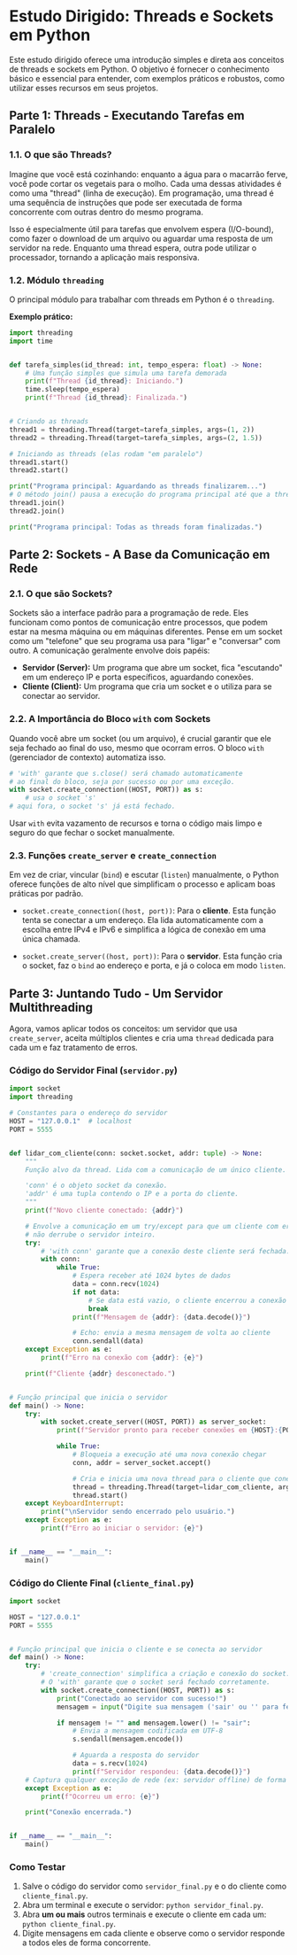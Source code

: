 # Estudo Dirigido: Threads e Sockets em Python

Este estudo dirigido oferece uma introdução simples e direta aos conceitos de threads e sockets em Python. O objetivo é fornecer o conhecimento básico e essencial para entender, com exemplos práticos e robustos, como utilizar esses recursos em seus projetos.

## Parte 1: Threads - Executando Tarefas em Paralelo

### 1.1. O que são Threads?

Imagine que você está cozinhando: enquanto a água para o macarrão ferve, você pode cortar os vegetais para o molho. Cada uma dessas atividades é como uma "thread" (linha de execução). Em programação, uma thread é uma sequência de instruções que pode ser executada de forma concorrente com outras dentro do mesmo programa.

Isso é especialmente útil para tarefas que envolvem espera (I/O-bound), como fazer o download de um arquivo ou aguardar uma resposta de um servidor na rede. Enquanto uma thread espera, outra pode utilizar o processador, tornando a aplicação mais responsiva.

### 1.2. Módulo `threading`

O principal módulo para trabalhar com threads em Python é o `threading`.

**Exemplo prático:**

```python
import threading
import time


def tarefa_simples(id_thread: int, tempo_espera: float) -> None:
    # Uma função simples que simula uma tarefa demorada
    print(f"Thread {id_thread}: Iniciando.")
    time.sleep(tempo_espera)
    print(f"Thread {id_thread}: Finalizada.")


# Criando as threads
thread1 = threading.Thread(target=tarefa_simples, args=(1, 2))
thread2 = threading.Thread(target=tarefa_simples, args=(2, 1.5))

# Iniciando as threads (elas rodam "em paralelo")
thread1.start()
thread2.start()

print("Programa principal: Aguardando as threads finalizarem...")
# O método join() pausa a execução do programa principal até que a thread termine.
thread1.join()
thread2.join()

print("Programa principal: Todas as threads foram finalizadas.")
```

## Parte 2: Sockets - A Base da Comunicação em Rede

### 2.1. O que são Sockets?

Sockets são a interface padrão para a programação de rede. Eles funcionam como pontos de comunicação entre processos, que podem estar na mesma máquina ou em máquinas diferentes. Pense em um socket como um "telefone" que seu programa usa para "ligar" e "conversar" com outro. A comunicação geralmente envolve dois papéis:

- **Servidor (Server):** Um programa que abre um socket, fica "escutando" em um endereço IP e porta específicos, aguardando conexões.
- **Cliente (Client):** Um programa que cria um socket e o utiliza para se conectar ao servidor.

### 2.2. A Importância do Bloco `with` com Sockets

Quando você abre um socket (ou um arquivo), é crucial garantir que ele seja fechado ao final do uso, mesmo que ocorram erros. O bloco `with` (gerenciador de contexto) automatiza isso.

```python
# 'with' garante que s.close() será chamado automaticamente
# ao final do bloco, seja por sucesso ou por uma exceção.
with socket.create_connection((HOST, PORT)) as s:
    # usa o socket 's'
# aqui fora, o socket 's' já está fechado.
```

Usar `with` evita vazamento de recursos e torna o código mais limpo e seguro do que fechar o socket manualmente.

### 2.3. Funções `create_server` e `create_connection`

Em vez de criar, vincular (`bind`) e escutar (`listen`) manualmente, o Python oferece funções de alto nível que simplificam o processo e aplicam boas práticas por padrão.

- `socket.create_connection((host, port))`: Para o **cliente**. Esta função tenta se conectar a um endereço. Ela lida automaticamente com a escolha entre IPv4 e IPv6 e simplifica a lógica de conexão em uma única chamada.

- `socket.create_server((host, port))`: Para o **servidor**. Esta função cria o socket, faz o `bind` ao endereço e porta, e já o coloca em modo `listen`.

## Parte 3: Juntando Tudo - Um Servidor Multithreading

Agora, vamos aplicar todos os conceitos: um servidor que usa `create_server`, aceita múltiplos clientes e cria uma `thread` dedicada para cada um e faz tratamento de erros.

### Código do Servidor Final (`servidor.py`)

```python
import socket
import threading

# Constantes para o endereço do servidor
HOST = "127.0.0.1"  # localhost
PORT = 5555


def lidar_com_cliente(conn: socket.socket, addr: tuple) -> None:
    """
    Função alvo da thread. Lida com a comunicação de um único cliente.

    'conn' é o objeto socket da conexão.
    'addr' é uma tupla contendo o IP e a porta do cliente.
    """
    print(f"Novo cliente conectado: {addr}")

    # Envolve a comunicação em um try/except para que um cliente com erro
    # não derrube o servidor inteiro.
    try:
        # 'with conn' garante que a conexão deste cliente será fechada.
        with conn:
            while True:
                # Espera receber até 1024 bytes de dados
                data = conn.recv(1024)
                if not data:
                    # Se data está vazio, o cliente encerrou a conexão
                    break
                print(f"Mensagem de {addr}: {data.decode()}")

                # Echo: envia a mesma mensagem de volta ao cliente
                conn.sendall(data)
    except Exception as e:
        print(f"Erro na conexão com {addr}: {e}")

    print(f"Cliente {addr} desconectado.")


# Função principal que inicia o servidor
def main() -> None:
    try:
        with socket.create_server((HOST, PORT)) as server_socket:
            print(f"Servidor pronto para receber conexões em {HOST}:{PORT}")

            while True:
                # Bloqueia a execução até uma nova conexão chegar
                conn, addr = server_socket.accept()

                # Cria e inicia uma nova thread para o cliente que conectou
                thread = threading.Thread(target=lidar_com_cliente, args=(conn, addr))
                thread.start()
    except KeyboardInterrupt:
        print("\nServidor sendo encerrado pelo usuário.")
    except Exception as e:
        print(f"Erro ao iniciar o servidor: {e}")


if __name__ == "__main__":
    main()
```

### Código do Cliente Final (`cliente_final.py`)

```python
import socket

HOST = "127.0.0.1"
PORT = 5555


# Função principal que inicia o cliente e se conecta ao servidor
def main() -> None:
    try:
        # 'create_connection' simplifica a criação e conexão do socket.
        # O 'with' garante que o socket será fechado corretamente.
        with socket.create_connection((HOST, PORT)) as s:
            print("Conectado ao servidor com sucesso!")
            mensagem = input("Digite sua mensagem ('sair' ou '' para fechar): ").strip()

            if mensagem != "" and mensagem.lower() != "sair":
                # Envia a mensagem codificada em UTF-8
                s.sendall(mensagem.encode())

                # Aguarda a resposta do servidor
                data = s.recv(1024)
                print(f"Servidor respondeu: {data.decode()}")
    # Captura qualquer exceção de rede (ex: servidor offline) de forma genérica
    except Exception as e:
        print(f"Ocorreu um erro: {e}")

    print("Conexão encerrada.")


if __name__ == "__main__":
    main()
```

### Como Testar

1.  Salve o código do servidor como `servidor_final.py` e o do cliente como `cliente_final.py`.
2.  Abra um terminal e execute o servidor: `python servidor_final.py`.
3.  Abra **um ou mais** outros terminais e execute o cliente em cada um: `python cliente_final.py`.
4.  Digite mensagens em cada cliente e observe como o servidor responde a todos eles de forma concorrente.

